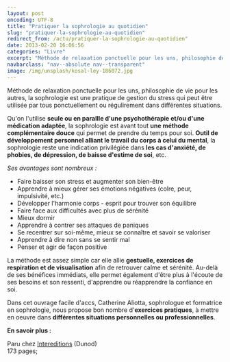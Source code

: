 ```yaml
---
layout: post
encoding: UTF-8
title: "Pratiquer la sophrologie au quotidien"
slug: "pratiquer-la-sophrologie-au-quotidien"
redirect_from: /actu/pratiquer-la-sophrologie-au-quotidien"
date: 2013-02-20 16:06:56
categories: "Livre"
excerpt: "Méthode de relaxation ponctuelle pour les uns, philosophie de vie pour les autres, la sophrologie est une pratique de gestion du stress qui peut être utilisée par tous ponctuellement ou régulirement dans différentes situations."
navbarclass: "nav--absolute nav--transparent"
image: /img/unsplash/kosal-ley-186072.jpg
---
```

Méthode de relaxation ponctuelle pour les uns, philosophie de vie pour les autres, la sophrologie est une pratique de gestion du stress qui peut être utilisée par tous ponctuellement ou régulirement dans différentes situations.
  
Qu'on l'utilise **seule ou en parallle d'une psychothérapie et/ou d'une médication adaptée**, la sophrologie est avant tout **une méthode complémentaire douce** qui permet de prendre du temps pour soi. **Outil de développement personnel alliant le travail du corps à celui du mental**, la sophrologie reste une indication privilégiée dans **les cas d'anxiété, de phobies, de dépression, de baisse d'estime de soi**, etc.  
  
_Ses avantages sont nombreux :_  
  
- Faire baisser son stress et augmenter son bien-être
- Apprendre à mieux gérer ses émotions négatives (colre, peur, impulsivité, etc.)
- Développer l'harmonie corps - esprit pour trouver son équilibre
- Faire face aux difficultés avec plus de sérénité
- Mieux dormir
- Apprendre à contrer ses attaques de paniques
- Se recentrer sur soi-même, mieux se connaître et savoir se valoriser
- Apprendre à dire non sans se sentir mal
- Penser et agir de façon positive

  
La méthode est assez simple car elle allie **gestuelle, exercices de respiration et de visualisation** afin de retrouver calme et sérénité. Au-delà de ses bénéfices immédiats, elle permet également d'être plus à l'écoute de ses besoins et son ressenti, d'apprendre ou réapprendre la confiance en soi.   
  
Dans cet ouvrage facile d'accs, Catherine Aliotta, sophrologue et formatrice en sophrologie, nous propose bon nombre d'**exercices pratiques**, à mettre en oeuvre dans **différentes situations personnelles ou professionnelles**.  
  
**En savoir plus :**  
  
Paru chez [Intereditions](http://www.dunod.com/sciences-sociales-humaines/bien-etre-intereditions/epanouissement-et-savoir-etre/connaissance-de-soi/pratiquer-la-sophro) (Dunod)  
173 pages;